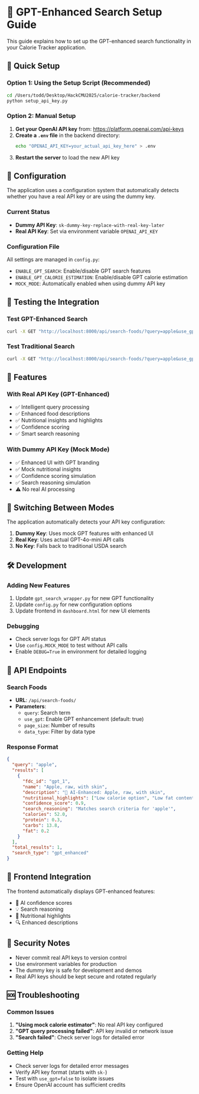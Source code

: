 # 🤖 GPT-Enhanced Search Setup Guide

This guide explains how to set up the GPT-enhanced search functionality in your Calorie Tracker application.

## 🚀 Quick Setup

### Option 1: Using the Setup Script (Recommended)
```bash
cd /Users/todd/Desktop/HackCMU2025/calorie-tracker/backend
python setup_api_key.py
```

### Option 2: Manual Setup
1. **Get your OpenAI API key** from: https://platform.openai.com/api-keys
2. **Create a `.env` file** in the backend directory:
   ```bash
   echo "OPENAI_API_KEY=your_actual_api_key_here" > .env
   ```
3. **Restart the server** to load the new API key

## 🔧 Configuration

The application uses a configuration system that automatically detects whether you have a real API key or are using the dummy key.

### Current Status
- **Dummy API Key**: `sk-dummy-key-replace-with-real-key-later`
- **Real API Key**: Set via environment variable `OPENAI_API_KEY`

### Configuration File
All settings are managed in `config.py`:
- `ENABLE_GPT_SEARCH`: Enable/disable GPT search features
- `ENABLE_GPT_CALORIE_ESTIMATION`: Enable/disable GPT calorie estimation
- `MOCK_MODE`: Automatically enabled when using dummy API key

## 🧪 Testing the Integration

### Test GPT-Enhanced Search
```bash
curl -X GET "http://localhost:8000/api/search-foods/?query=apple&use_gpt=true"
```

### Test Traditional Search
```bash
curl -X GET "http://localhost:8000/api/search-foods/?query=apple&use_gpt=false"
```

## 🎯 Features

### With Real API Key (GPT-Enhanced)
- ✅ Intelligent query processing
- ✅ Enhanced food descriptions
- ✅ Nutritional insights and highlights
- ✅ Confidence scoring
- ✅ Smart search reasoning

### With Dummy API Key (Mock Mode)
- ✅ Enhanced UI with GPT branding
- ✅ Mock nutritional insights
- ✅ Confidence scoring simulation
- ✅ Search reasoning simulation
- ⚠️ No real AI processing

## 🔄 Switching Between Modes

The application automatically detects your API key configuration:

1. **Dummy Key**: Uses mock GPT features with enhanced UI
2. **Real Key**: Uses actual GPT-4o-mini API calls
3. **No Key**: Falls back to traditional USDA search

## 🛠️ Development

### Adding New Features
1. Update `gpt_search_wrapper.py` for new GPT functionality
2. Update `config.py` for new configuration options
3. Update frontend in `dashboard.html` for new UI elements

### Debugging
- Check server logs for GPT API status
- Use `config.MOCK_MODE` to test without API calls
- Enable `DEBUG=True` in environment for detailed logging

## 📝 API Endpoints

### Search Foods
- **URL**: `/api/search-foods/`
- **Parameters**:
  - `query`: Search term
  - `use_gpt`: Enable GPT enhancement (default: true)
  - `page_size`: Number of results
  - `data_type`: Filter by data type

### Response Format
```json
{
  "query": "apple",
  "results": [
    {
      "fdc_id": "gpt_1",
      "name": "Apple, raw, with skin",
      "description": "🤖 AI-Enhanced: Apple, raw, with skin",
      "nutritional_highlights": ["Low calorie option", "Low fat content"],
      "confidence_score": 0.9,
      "search_reasoning": "Matches search criteria for 'apple'",
      "calories": 52.0,
      "protein": 0.3,
      "carbs": 13.8,
      "fat": 0.2
    }
  ],
  "total_results": 1,
  "search_type": "gpt_enhanced"
}
```

## 🎨 Frontend Integration

The frontend automatically displays GPT-enhanced features:
- 🤖 AI confidence scores
- 💡 Search reasoning
- 🎯 Nutritional highlights
- 🔍 Enhanced descriptions

## 🔐 Security Notes

- Never commit real API keys to version control
- Use environment variables for production
- The dummy key is safe for development and demos
- Real API keys should be kept secure and rotated regularly

## 🆘 Troubleshooting

### Common Issues
1. **"Using mock calorie estimator"**: No real API key configured
2. **"GPT query processing failed"**: API key invalid or network issue
3. **"Search failed"**: Check server logs for detailed error

### Getting Help
- Check server logs for detailed error messages
- Verify API key format (starts with `sk-`)
- Test with `use_gpt=false` to isolate issues
- Ensure OpenAI account has sufficient credits
